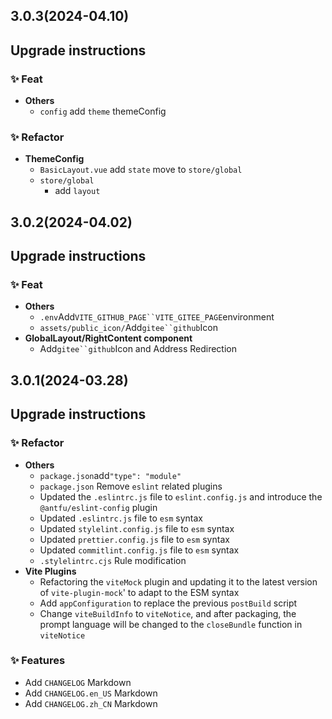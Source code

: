 ## 3.0.3(2024-04.10)

## Upgrade instructions

### ✨ Feat

- **Others**
  - `config` add `theme` themeConfig

### ✨ Refactor

- **ThemeConfig**
  - `BasicLayout.vue` add `state` move to `store/global`
  - `store/global`
    - add `layout`

## 3.0.2(2024-04.02)

## Upgrade instructions

### ✨ Feat

- **Others**
  - `.env`Add`VITE_GITHUB_PAGE``VITE_GITEE_PAGE`environment
  - `assets/public_icon/`Add`gitee``github`Icon
- **GlobalLayout/RightContent component**
  - Add`gitee``github`Icon and Address Redirection

## 3.0.1(2024-03.28)

## Upgrade instructions

### ✨ Refactor

- **Others**
  - `package.json`add`"type": "module"`
  - `package.json` Remove `eslint` related plugins
  - Updated the `.eslintrc.js` file to `eslint.config.js` and introduce the `@antfu/eslint-config` plugin
  - Updated `.eslintrc.js` file to `esm` syntax
  - Updated `stylelint.config.js` file to `esm` syntax
  - Updated `prettier.config.js` file to `esm` syntax
  - Updated `commitlint.config.js` file to `esm` syntax
  - `.stylelintrc.cjs` Rule modification
- **Vite Plugins**
  - Refactoring the `viteMock` plugin and updating it to the latest version of `vite-plugin-mock`' to adapt to the ESM syntax
  - Add `appConfiguration` to replace the previous `postBuild` script
  - Change `viteBuildInfo` to `viteNotice`, and after packaging, the prompt language will be changed to the `closeBundle` function in `viteNotice`

### ✨ Features

- Add `CHANGELOG` Markdown
- Add `CHANGELOG.en_US` Markdown
- Add `CHANGELOG.zh_CN` Markdown



